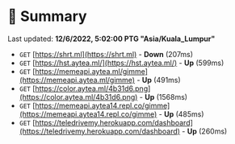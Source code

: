 # 📖 Summary
Last updated: **12/6/2022, 5:02:00 PTG "Asia/Kuala_Lumpur"**

- `GET` [https://shrt.ml](https://shrt.ml) - **Down** (207ms)
- `GET` [https://hst.aytea.ml/](https://hst.aytea.ml/) - **Up** (599ms)
- `GET` [https://memeapi.aytea.ml/gimme](https://memeapi.aytea.ml/gimme) - **Up** (491ms)
- `GET` [https://color.aytea.ml/4b31d6.png](https://color.aytea.ml/4b31d6.png) - **Up** (1568ms)
- `GET` [https://memeapi.aytea14.repl.co/gimme](https://memeapi.aytea14.repl.co/gimme) - **Up** (485ms)
- `GET` [https://teledrivemy.herokuapp.com/dashboard](https://teledrivemy.herokuapp.com/dashboard) - **Up** (260ms)
